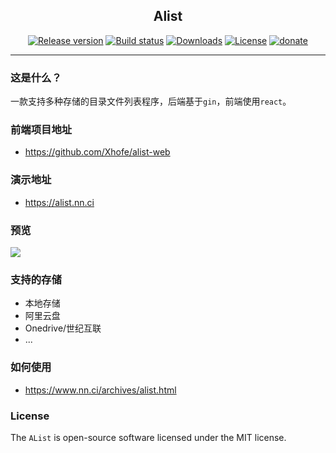 <h2 align="center">Alist</h2>
<p align="center">
  <a href="https://github.com/Xhofe/alist/releases"><img src="https://img.shields.io/github/release/Xhofe/alist?style=flat-square" alt="Release version"></a>
  <a href="https://github.com/Xhofe/alist/actions?query=workflow%3ABuild"><img src="https://img.shields.io/github/workflow/status/Xhofe/alist/build?style=flat-square" alt="Build status"></a>
  <a href="https://github.com/Xhofe/alist/releases"><img src="https://img.shields.io/github/downloads/Xhofe/alist/total?style=flat-square" alt="Downloads"></a>
  <a href="https://github.com/Xhofe/alist/blob/main/LICENSE"><img src="https://img.shields.io/github/license/Xhofe/alist?style=flat-square" alt="License"></a>
  <a href="https://pay.xhofe.top">
    <img src="https://img.shields.io/badge/%24-donate-ff69b4.svg?style=flat-square" alt="donate">
  </a>
</p>

---

### 这是什么？

一款支持多种存储的目录文件列表程序，后端基于`gin`，前端使用`react`。

### 前端项目地址

- https://github.com/Xhofe/alist-web

### 演示地址

- https://alist.nn.ci

### 预览

<a href="https://alist.nn.ci/"><img src="https://store.heytapimage.com/cdo-portal/feedback/202111/03/695ef77854a144e928518efde38db97a.png"></a>

### 支持的存储

- 本地存储
- 阿里云盘
- Onedrive/世纪互联
- ...

### 如何使用

- https://www.nn.ci/archives/alist.html

### License

The `AList` is open-source software licensed under the MIT license.